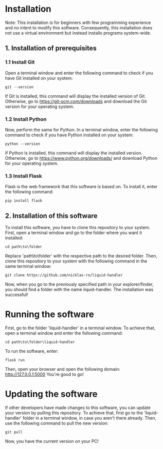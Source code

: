 # Installation
Note: This installation is for beginners with few programming experience and no intent to modify this software. Consequently, this installation does not use a virtual environment but instead installs programs system-wide.
## 1. Installation of prerequisites
### 1.1 Install Git
Open a terminal window and enter the following command to check if you have Git installed on your system:
```
git --version
```
If Git is installed, this command will display the installed version of Git. Otherwise, go to https://git-scm.com/downloads and download the Git version for your operating system.
### 1.2 Install Python
Now, perform the same for Python. In a terminal window, enter the following command to check if you have Python installed on your system:
```
python --version
```
If Python is installed, this command will display the installed version. Otherwise, go to https://www.python.org/downloads/ and download Python for your operating system.
### 1.3 Install Flask
Flask is the web framework that this software is based on. To install it, enter the following command:
```
pip install flask
```
## 2. Installation of this software
To install this software, you have to clone this repository to your system. First, open a terminal window and go to the folder where you want it installed:
```
cd path\to\folder
```
Replace 'path\to\folder' with the respective path to the desired folder.
Then, clone this repository to your system with the following command in the same terminal window:
```
git clone https://github.com/nicklas-rn/liquid-handler
```
Now, when you go to the previously specified path in your explorer/finder, you should find a folder with the name liquid-handler. The installation was successful!

# Running the software
First, go to the folder 'liquid-handler' in a terminal window. To achieve that, open a terminal window and enter the following command:
```
cd path\to\folder\liquid-handler
```
To run the software, enter:
```
flask run
```
Then, open your browser and open the following domain: http://127.0.0.1:5000
You're good to go!

# Updating the software
If other developers have made changes to this software, you can update your version by pulling this repository. To achieve that, first go to the 'liquid-handler' folder in a terminal window, in case you aren't there already. Then, use the following command to pull the new version:
```
git pull
```
Now, you have the current version on your PC!
